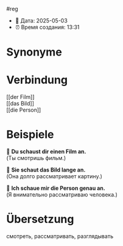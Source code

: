 #reg
- 📍 Дата: 2025-05-03
- ⏰ Время создания: 13:31
# Synonyme

# Verbindung 
[[der Film]]  
[[das Bild]]  
[[die Person]]
# Beispiele
🔹 **Du schaust dir einen Film an.**  
(Ты смотришь фильм.)

🔹 **Sie schaut das Bild lange an.**  
(Она долго рассматривает картину.)

🔹 **Ich schaue mir die Person genau an.**  
(Я внимательно рассматриваю человека.)
# Übersetzung
смотреть, рассматривать, разглядывать